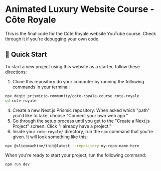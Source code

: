 # Animated Luxury Website Course - Côte Royale

This is the final code for the Côte Royale website YouTube course. Check through it if you're debugging your own code. 

## 🚀 Quick Start

To start a new project using this website as a starter, follow these directions:

1. Clone this repository do your computer by running the following commands in your terminal:
```sh
npx degit prismicio-community/cote-royale-course cote-royale
cd cote-royale
```
4. Create a new Next.js Prismic repository. When asked which "path" you'd like to take, choose "Connect your own web app."
5. Go through the setup process until you get to the "Create a Next.js Project" screen. Click "I already have a project."
6. Inside your `cote-royale/` directory, run the `npx` command that you're given. It will look something like this:
```sh
npx @slicemachine/init@latest --repository my-repo-name-here
```

When you're ready to start your project, run the following command:

```sh
npm run dev
```

[prismic]: https://prismic.io/
[prismic-docs]: https://prismic.io/docs/technologies/nextjs
[prismic-sign-up]: https://prismic.io/dashboard/signup
[nextjs]: https://nextjs.org/
[starter-docs]: ./docs/README.md
[live-demo]: https://coteroyalecourse.netlify.app/
